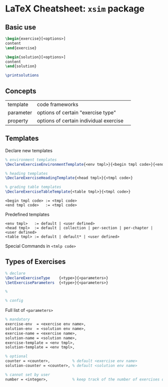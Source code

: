 # LaTeX Cheatsheet: `xsim` package

## Basic use

```latex
\begin{exercise}[<options>]
content
\end{exercise}

\begin{solution}[<options>]
content
\end{solution}

\printsolutions
```

## Concepts

|           |                                        |      |
| --------- | -------------------------------------- | ---- |
| template  | code frameworks                        |      |
| parameter | options of certain "exercise type"     |      |
| property  | options of certain individual exercise |      |

## Templates

Declare new templates

```latex
% environment templates
\DeclareExerciseEnvironmentTemplate{<env tmpl>}{<begin tmpl code>}{<end tmpl code>}

% heading templates
\DeclareExerciseHeadingTemplate{<head tmpl>}{<tmpl code>}

% grading table templates
\DeclareExerciseTableTemplate{<table tmpl>}{<tmpl code>}
````

```
<begin tmpl code> := <tmpl code>
<end tmpl code>   := <tmpl code>
```

Predefined templates

```
<env tmpl>   := default | <user defined>
<head tmpl>  := default | collection | per-section | per-chapter | <user defined>
<table tmpl> := default | default* | <user defined>

```

Special Commands in `<tmlp code>`



## Types of Exercises

```latex
% declare
\DeclareExerciseType    {<type>}{<parameters>}
\SetExerciseParameters  {<type>}{<parameters>}

%

% config

```

Full list of `<parameters>`

```latex
% mandatory
exercise-env  = <exercise env name>,
solution-env  = <solution env name>,
exercise-name = <exercise name>,
solution-name = <solution name>,
exercise-template = <env tmpl>,
solution-template = <env tmpl>,

% optional
counter = <counter>,          % default <exercise env name>
solution-counter = <counter>, % default <solution env name>

% cannot set by user
number = <integer>,           % keep track of the number of exercises of a type
```
